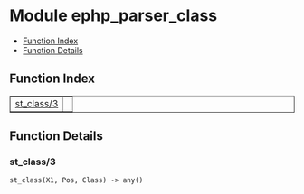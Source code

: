 

# Module ephp_parser_class #
* [Function Index](#index)
* [Function Details](#functions)

<a name="index"></a>

## Function Index ##


<table width="100%" border="1" cellspacing="0" cellpadding="2" summary="function index"><tr><td valign="top"><a href="#st_class-3">st_class/3</a></td><td></td></tr></table>


<a name="functions"></a>

## Function Details ##

<a name="st_class-3"></a>

### st_class/3 ###

`st_class(X1, Pos, Class) -> any()`

